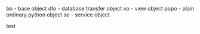 bo - base object
dto - database transfer object
vo - view object
popo - plain ordinary python object
so - service object

test